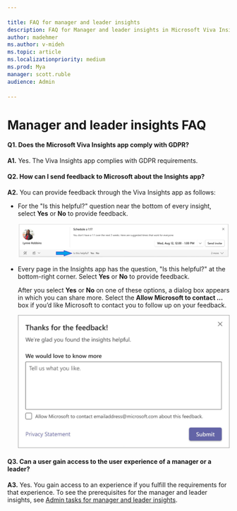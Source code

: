 ```yaml
---

title: FAQ for manager and leader insights
description: FAQ for Manager and leader insights in Microsoft Viva Insights
author: madehmer
ms.author: v-mideh
ms.topic: article
ms.localizationpriority: medium 
ms.prod: Mya
manager: scott.ruble
audience: Admin

---
```


# Manager and leader insights FAQ

#### Q1. Does the Microsoft Viva Insights app comply with GDPR? 

**A1.** Yes. The Viva Insights app complies with GDPR requirements.

#### Q2. How can I send feedback to Microsoft about the Insights app?

**A2.** You can provide feedback through the Viva Insights app as follows:

* For the "Is this helpful?" question near the bottom of every insight, select **Yes** or **No** to provide feedback.  

   ![Is this helpful? Yes No.](../images/mya/use/is-helpful.png)

* Every page in the Insights app has the question, "Is this helpful?" at the bottom-right corner. Select **Yes** or **No** to provide feedback.  

   After you select **Yes** or **No** on one of these options, a dialog box appears in which you can share more. Select the **Allow Microsoft to contact …** box if you’d like Microsoft to contact you to follow up on your feedback.

   ![Thanks for the feedback.](../images/mya/use/thanks-for-feedback-70-80.png)

#### Q3. Can a user gain access to the user experience of a manager or a leader?

**A3.** Yes. You gain access to an experience if you fulfill the requirements for that experience. To see the prerequisites for the manager and leader insights, see [Admin tasks for manager and leader insights](../setup/ml-insights-setup.md).
